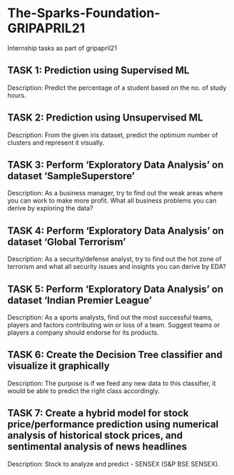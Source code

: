 # The-Sparks-Foundation-GRIPAPRIL21
Internship tasks as part of gripapril21

## TASK 1: Prediction using Supervised ML
Description: Predict the percentage of a student based on the no. of study hours.

## TASK 2: Prediction using Unsupervised ML
Description: From the given iris dataset, predict the optimum number of clusters and represent it visually.

## TASK 3: Perform ‘Exploratory Data Analysis’ on dataset ‘SampleSuperstore’
Description: As a business manager, try to find out the weak areas where you can
work to make more profit. What all business problems you can derive by exploring the data? 

## TASK 4: Perform ‘Exploratory Data Analysis’ on dataset ‘Global Terrorism’
Description: As a security/defense analyst, try to find out the hot zone of terrorism and what all security issues and insights you can derive by EDA?

## TASK 5: Perform ‘Exploratory Data Analysis’ on dataset ‘Indian Premier League’
Description:  As a sports analysts, find out the most successful teams, players and factors contributing win or loss of a team. Suggest teams or players a company should endorse for its products.

## TASK 6: Create the Decision Tree classifier and visualize it graphically
Description: The purpose is if we feed any new data to this classifier, it would be able to predict the right class accordingly. 

## TASK 7: Create a hybrid model for stock price/performance prediction using numerical analysis of historical stock prices, and sentimental analysis of news headlines
Description: Stock to analyze and predict - SENSEX (S&P BSE SENSEX).
